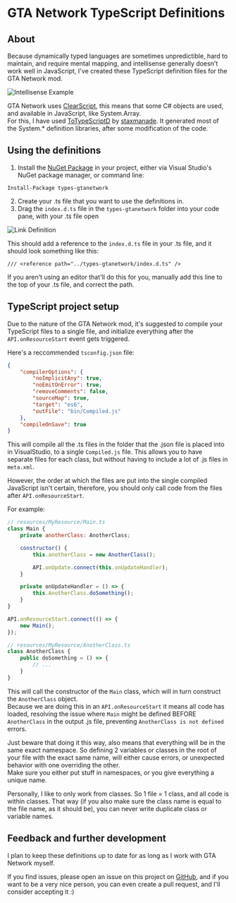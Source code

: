 # GTA Network TypeScript Definitions

## About

Because dynamically typed languages are sometimes unpredictible, hard to maintain, and require mental mapping, and intellisense generally doesn't work well in JavaScript, I've created these TypeScript definition files for the GTA Network mod.

![Intellisense Example](http://i.imgur.com/6vaaSLI.png)

GTA Network uses [ClearScript](https://clearscript.codeplex.com/), this means that some C# objects are used, and available in JavaScript, like System.Array.  
For this, I have used [ToTypeScriptD](https://github.com/ToTypeScriptD/ToTypeScriptD) by [staxmanade](https://github.com/staxmanade). It generated most of the System.* definition libraries, after some modification of the code.

## Using the definitions

1. Install the [NuGet Package](https://www.nuget.org/packages/types-gtanetwork/) in your project, either via Visual Studio's NuGet package manager, or command line:
```
Install-Package types-gtanetwork
```

2. Create your .ts file that you want to use the definitions in.
3. Drag the `index.d.ts` file in the `types-gtanetwork` folder into your code pane, with your .ts file open

![Link Definition](http://i.imgur.com/w7mVDBr.png)

This should add a reference to the `index.d.ts` file in your .ts file, and it should look something like this:

    /// <reference path="../types-gtanetwork/index.d.ts" />

If you aren't using an editor that'll do this for you, manually add this line to the top of your .ts file, and correct the path.

## TypeScript project setup

Due to the nature of the GTA Network mod, it's suggested to compile your TypeScript files to a single file, and initialize everything after the `API.onResourceStart` event gets triggered.

Here's a reccommended `tsconfig.json` file:

```json
{
    "compilerOptions": {
        "noImplicitAny": true,
        "noEmitOnError": true,
        "removeComments": false,
        "sourceMap": true,
        "target": "es6",
        "outFile": "bin/Compiled.js"
    },
    "compileOnSave": true
}
```

This will compile all the .ts files in the folder that the .json file is placed into in VisualStudio, to a single `Compiled.js` file. This allows you to have separate files for each class, but without having to include a lot of .js files in `meta.xml`.

However, the order at which the files are put into the single compiled JavaScript isn't certain, therefore, you should only call code from the files after `API.onResourceStart`.

For example:

```js
// resources/MyResource/Main.ts
class Main {
    private anotherClass: AnotherClass;

    constructor() {
        this.anotherClass = new AnotherClass();

        API.onUpdate.connect(this.onUpdateHandler);
    }

    private onUpdateHandler = () => {
        this.AnotherClass.doSomething();
    }
}

API.onResourceStart.connect(() => {
    new Main();
});
```

```js
// resources/MyResource/AnotherClass.ts
class AnotherClass {
    public doSomething = () => {
        // ...
    }
}
```

This will call the constructor of the `Main` class, which will in turn construct the `AnotherClass` object.  
Because we are doing this in an `API.onResourceStart` it means all code has loaded, resolving the issue where `Main` might be defined BEFORE `AnotherClass` in the output .js file, preventing `AnotherClass is not defined` errors.

Just beware that doing it this way, also means that everything will be in the same exact namespace. So defining 2 variables or classes in the root of your file with the exact same name, will either cause errors, or unexpected behavior with one overriding the other.  
Make sure you either put stuff in namespaces, or you give everything a unique name.

Personally, I like to only work from classes. So 1 file = 1 class, and all code is within classes. That way (if you also make sure the class name is equal to the file name, as it should be), you can never write duplicate class or variable names.

## Feedback and further development

I plan to keep these definitions up to date for as long as I work with GTA Network myself.

If you find issues, please open an issue on this project on [GitHub](https://github.com/Rene-Sackers/gta-network-typescript/issues), and if you want to be a very nice person, you can even create a pull request, and I'll consider accepting it :)